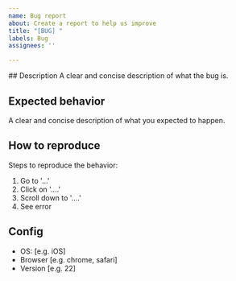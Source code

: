 ```yaml
---
name: Bug report
about: Create a report to help us improve
title: "[BUG] "
labels: Bug
assignees: ''

---
```


## Description
A clear and concise description of what the bug is.


## Expected behavior
A clear and concise description of what you expected to happen.


## How to reproduce
Steps to reproduce the behavior:
1. Go to '...'
2. Click on '....'
3. Scroll down to '....'
4. See error


## Config
 - OS: [e.g. iOS]
 - Browser [e.g. chrome, safari]
 - Version [e.g. 22]
